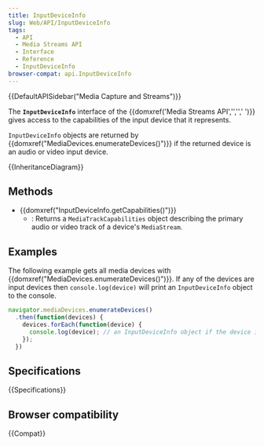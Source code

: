 ```yaml
---
title: InputDeviceInfo
slug: Web/API/InputDeviceInfo
tags:
  - API
  - Media Streams API
  - Interface
  - Reference
  - InputDeviceInfo
browser-compat: api.InputDeviceInfo
---
```

{{DefaultAPISidebar("Media Capture and Streams")}}

The **`InputDeviceInfo`** interface of the {{domxref('Media Streams API','','',' ')}} gives access to the capabilities of the input device that it represents.

`InputDeviceInfo` objects are returned by {{domxref("MediaDevices.enumerateDevices()")}} if the returned device is an audio or video input device.

{{InheritanceDiagram}}

## Methods

- {{domxref("InputDeviceInfo.getCapabilities()")}}
  - : Returns a `MediaTrackCapabilities` object describing the primary audio or video track of a device's `MediaStream`.

## Examples

The following example gets all media devices with {{domxref("MediaDevices.enumerateDevices()")}}. If any of the devices are input devices then `console.log(device)` will print an `InputDeviceInfo` object to the console.

```js
navigator.mediaDevices.enumerateDevices()
  .then(function(devices) {
    devices.forEach(function(device) {
      console.log(device); // an InputDeviceInfo object if the device is an input device, otherwise a MediaDeviceInfo object.
    });
  })
```

## Specifications

{{Specifications}}

## Browser compatibility

{{Compat}}
